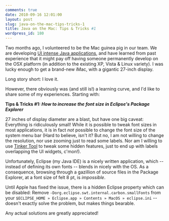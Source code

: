 ```yaml
---
comments: true
date: 2010-09-16 12:01:00
layout: post
slug: java-on-the-mac-tips-tricks-1
title: Java on the Mac: Tips & Tricks #1
wordpress_id: 180
---
```


Two months ago, I volunteered to be the Mac guinea pig in our team. We are developing [UI intense Java applications](http://www.genedata.com/products/screener/genedata-screener.html), and have learned from past experience that it might pay off having someone permanently develop on the OSX platform (in addition to the existing XP, Vista & Linux variety). I was lucky enough to get a brand-new iMac, with a gigantic 27-inch display.

Long story short: I love it.

However, there obviously was (and still is!) a learning curve, and I'd like to share some of my experiences. Starting with:

**Tips & Tricks #1: _How to increase the font size in Eclipse's Package Explorer_**

27 inches of display diameter are a blast, but have one big caveat: Everything is ridiculously small! While it is possible to tweak font sizes in most applications, it is in fact _not_ possible to change the font size of the system menu bar (Hard to believe, isn't it? But no, I am not willing to change the resolution, nor use zooming just to read some labels. Nor am I willing to use [Tinker Tool](http://tinkertool.softonic.de/mac) to tweak some hidden features, just to end up with labels overlapping the UI widgets, c'mon!).

Unfortunately, Eclipse (my Java IDE) is a nicely written application, which -- instead of defining its own fonts -- blends in nicely with the OS. As a consequence, browsing through a gazillion of source files in the Package Explorer, at a font size of felt 8 pt, is _impossible_.

Until Apple has fixed the issue, there is a hidden Eclipse property which can be disabled: Remove `-Dorg.eclipse.swt.internal.carbon.smallFonts` from your `$ECLIPSE_HOME » Eclipse.app » Contents » MacOS » eclipse.ini` -- doesn't exactly solve the problem, but makes things bearable.

Any actual solutions are greatly appreciated!
